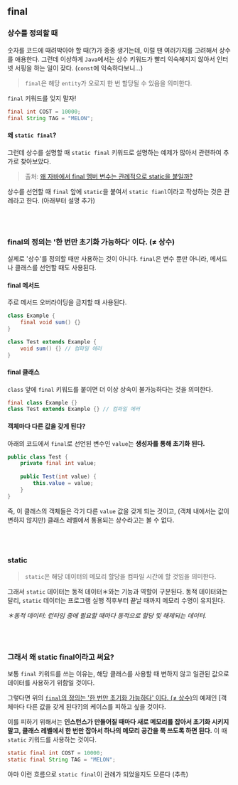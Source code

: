 ## final
### 상수를 정의할 때
숫자를 코드에 때려박아야 할 때(?)가 종종 생기는데, 이럴 땐 여러가지를 고려해서 상수를 애용한다. 그런데 이상하게 `Java`에서는 상수 키워드가 빨리 익숙해지지 않아서 인터넷 서핑을 하는 일이 잦다. (`const`에 익숙하다보니...)

> `final`은 해당 `entity`가 오로지 한 번 할당될 수 있음을 의미한다.

`final` 키워드를 잊지 말자!

```java
final int COST = 10000;
final String TAG = "MELON";
```

#### 왜 `static final`?
그런데 상수를 설명할 때 `static final` 키워드로 설명하는 예제가 많아서 관련하여 추가로 찾아보았다.

> 출처: [왜 자바에서 final 멤버 변수는 관례적으로 static을 붙일까?](https://djkeh.github.io/articles/Why-should-final-member-variables-be-conventionally-static-in-Java-kor/)

상수를 선언할 때 `final` 앞에 `static`을 붙여서 `static fianl`이라고 작성하는 것은 관례라고 한다. (아래부터 설명 추가)

<br><br>
### final의 정의는 '한 번만 초기화 가능하다' 이다. (≠ 상수)

실제로 '상수'를 정의할 때만 사용하는 것이 아니다. `final`은 변수 뿐만 아니라, 메서드나 클래스를 선언할 때도 사용된다.

#### final 메서드
주로 메서드 오버라이딩을 금지할 때 사용된다.
```java
class Example {
	final void sum() {}
}

class Test extends Example {
	void sum() {} // 컴파일 에러
}
```
#### final 클래스
`class` 앞에 `final` 키워드를 붙이면 더 이상 상속이 불가능하다는 것을 의미한다.
```java
final class Example {}
class Test extends Example {} // 컴파일 에러
```
#### 객체마다 다른 값을 갖게 된다?
아래의 코드에서 `final`로 선언된 변수인 `value`는 **생성자를 통해 초기화 된다.**
```java
public class Test {
	private final int value;
  
	public Test(int value) {
  		this.value = value;
	}
}
```
즉, 이 클래스의 객체들은 각기 다른 `value` 값을 갖게 되는 것이고, (객체 내에서는 값이 변하지 않지만) 클래스 레벨에서 통용되는 상수라고는 볼 수 없다.

<br><br>
### static
> `static`은 해당 데이터의 메모리 할당을 컴파일 시간에 할 것임을 의미한다.

그래서 `static` 데이터는 동적 데이터＊와는 기능과 역할이 구분된다. 동적 데이터와는 달리, `static` 데이터는 프로그램 실행 직후부터 끝날 때까지 메모리 수명이 유지된다.

*＊동적 데이터: 런타임 중에 필요할 때마다 동적으로 할당 및 해제되는 데이터.*

<br><br>
### 그래서 왜 static final이라고 써요?

보통 `final` 키워드를 쓰는 이유는, 해당 클래스를 사용할 때 변하지 않고 일관된 값으로 데이터를 사용하기 위함일 것이다.

그렇다면 위의 [`final`의 정의는 '한 번만 초기화 가능하다' 이다. (≠ 상수)](#final의-정의는-'한-번만-초기화-가능하다'-이다.-(≠-상수))의 예제인 [객체마다 다른 값을 갖게 된다?]의 케이스를 피하고 싶을 것이다. 

이를 피하기 위해서는 **인스턴스가 만들어질 때마다 새로 메모리를 잡아서 초기화 시키지 말고, 클래스 레벨에서 한 번만 잡아서 하나의 메모리 공간을 쭉 쓰도록 하면 된다.** 이 때 `static` 키워드를 사용하는 것이다.

```java
static final int COST = 10000;
static final String TAG = "MELON";
```

아마 이런 흐름으로 `static final`이 관례가 되었을지도 모른다 (추측)
